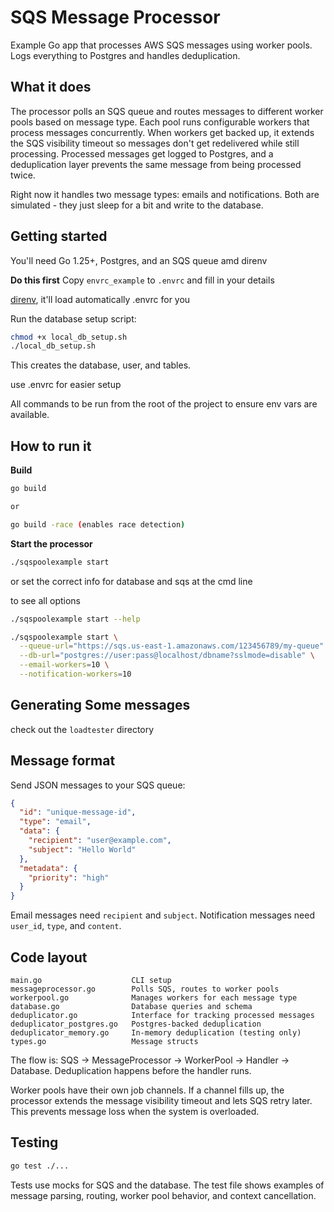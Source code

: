 # SQS Message Processor

Example Go app that processes AWS SQS messages using worker pools. Logs everything to Postgres and handles deduplication.

## What it does

The processor polls an SQS queue and routes messages to different worker pools based on message type. Each pool runs configurable workers that process messages concurrently. When workers get backed up, it extends the SQS visibility timeout so messages don't get redelivered while still processing. Processed messages get logged to Postgres, and a deduplication layer prevents the same message from being processed twice.

Right now it handles two message types: emails and notifications. Both are simulated - they just sleep for a bit and write to the database.

## Getting started

You'll need Go 1.25+, Postgres, and an SQS queue amd direnv

**Do this first**
Copy `envrc_example` to `.envrc` and fill in your details

[direnv](https://direnv.net/), it'll load automatically .envrc for you

Run the database setup script:

```bash
chmod +x local_db_setup.sh
./local_db_setup.sh
```

This creates the database, user, and tables.

use .envrc for easier setup

All commands to be run from the root of the project to ensure env vars are available.

## How to run it

**Build**
```bash
go build

or

go build -race (enables race detection)
```

**Start the processor**
```bash
./sqspoolexample start
```

or set the correct info for database and sqs at the cmd line

to see all options

```bash
./sqspoolexample start --help
```

```bash
./sqspoolexample start \
  --queue-url="https://sqs.us-east-1.amazonaws.com/123456789/my-queue" \
  --db-url="postgres://user:pass@localhost/dbname?sslmode=disable" \
  --email-workers=10 \
  --notification-workers=10
```

## Generating Some messages

check out the `loadtester` directory

## Message format

Send JSON messages to your SQS queue:

```json
{
  "id": "unique-message-id",
  "type": "email",
  "data": {
    "recipient": "user@example.com",
    "subject": "Hello World"
  },
  "metadata": {
    "priority": "high"
  }
}
```

Email messages need `recipient` and `subject`. Notification messages need `user_id`, `type`, and `content`.

## Code layout

```
main.go                    CLI setup
messageprocessor.go        Polls SQS, routes to worker pools
workerpool.go              Manages workers for each message type
database.go                Database queries and schema
deduplicator.go            Interface for tracking processed messages
deduplicator_postgres.go   Postgres-backed deduplication
deduplicator_memory.go     In-memory deduplication (testing only)
types.go                   Message structs
```

The flow is: SQS → MessageProcessor → WorkerPool → Handler → Database. Deduplication happens before the handler runs.

Worker pools have their own job channels. If a channel fills up, the processor extends the message visibility timeout and lets SQS retry later. This prevents message loss when the system is overloaded.

## Testing

```bash
go test ./...
```

Tests use mocks for SQS and the database. The test file shows examples of message parsing, routing, worker pool behavior, and context cancellation.
